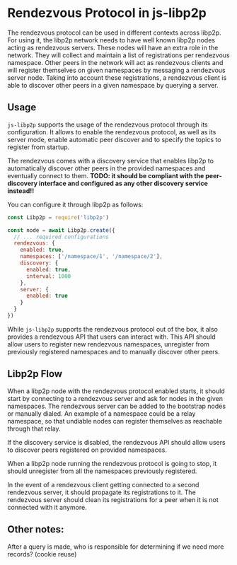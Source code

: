 # Rendezvous Protocol in js-libp2p

The rendezvous protocol can be used in different contexts across libp2p. For using it, the libp2p network needs to have well known libp2p nodes acting as rendezvous servers. These nodes will have an extra role in the network. They will collect and maintain a list of registrations per rendezvous namespace. Other peers in the network will act as rendezvous clients and will register themselves on given namespaces by messaging a rendezvous server node. Taking into account these registrations, a rendezvous client is able to discover other peers in a given namespace by querying a server.

## Usage

`js-libp2p` supports the usage of the rendezvous protocol through its configuration. It allows to enable the rendezvous protocol, as well as its server mode, enable automatic peer discover and to specify the topics to register from startup.

The rendezvous comes with a discovery service that enables libp2p to automatically discover other peers in the provided namespaces and eventually connect to them.
**TODO: it should be compliant with the peer-discovery interface and configured as any other discovery service instead!!**

You can configure it through libp2p as follows:

```js
const Libp2p = require('libp2p')

const node = await Libp2p.create({
  // ... required configurations
  rendezvous: {
    enabled: true,
    namespaces: ['/namespace/1', '/namespace/2'],
    discovery: {
      enabled: true,
      interval: 1000
    },
    server: {
      enabled: true
    }
  }
})
```

While `js-libp2p` supports the rendezvous protocol out of the box, it also provides a rendezvous API that users can interact with. This API should allow users to register new rendezvous namespaces, unregister from previously registered namespaces and to manually discover other peers.

## Libp2p Flow

When a libp2p node with the rendezvous protocol enabled starts, it should start by connecting to a rendezvous server and ask for nodes in the given namespaces. The rendezvous server can be added to the bootstrap nodes or manually dialed. An example of a namespace could be a relay namespace, so that undiable nodes can register themselves as reachable through that relay.

If the discovery service is disabled, the rendezvous API should allow users to discover peers registered on provided namespaces.

When a libp2p node running the rendezvous protocol is going to stop, it should unregister from all the namespaces previously registered.

In the event of a rendezvous client getting connected to a second rendezvous server, it should propagate its registrations to it. The rendezvous server should clean its registrations for a peer when it is not connected with it anymore.

## Other notes:

After a query is made, who is responsible for determining if we need more records? (cookie reuse)
